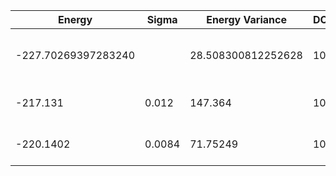 | Energy              | Sigma  | Energy Variance    | DOF | Einf | Method                       | Reference |
|---------------------|--------|--------------------|-----|------|------------------------------|-----------|
| -227.70269397283240 |        | 28.508300812252628 | 100 | 0    | DMRG (bond dimension = 1024) | TODO: own code (DMRG) |
| -217.131            | 0.012  | 147.364            | 100 | 0    | RBM (alpha = 1)              | TODO: own code (RBM) |
| -220.1402           | 0.0084 | 71.75249           | 100 | 0    | Jastrow baseline             | TODO: own code (Jastrow) |
